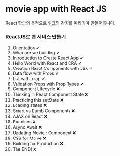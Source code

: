 # movie app with React JS

React 학습의 목적으로 [링크](https://www.youtube.com/playlist?list=PL7jH19IHhOLOFTVD4R8FeZWkwpVi8-9Fv)의 강좌를 따라가며 만들어봅니다.



### ReactJS로 웹 서비스 만들기

1. Orientation ✔
2. What are we building ✔
3. Introduction to Create React App ✔
4. Hello World with React and CRA ✔
5. Creation React Components with JSX ✔
6. Data flow with Props ✔
7. List with .map ✔
8. Validation Props with Prop Types ✔
9. Component Lifecycle ❌
10. Thinking in React Component State ❌
11. Practicing this setState ❌
12. Loading states ❌
13. Smart vs Dumb Components ❌
14. AJAX on React ❌
15. Promises ❌
16. Async Await ❌
17. Updating Movie : Component ❌
18. CSS for Moive ❌
19. Building for Production ❌
20. The END! ❌
